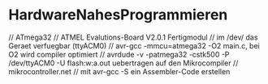 # HardwareNahesProgrammieren

// ATmega32
// ATMEL Evalutions-Board V2.0.1 Fertigmodul
// im /dev/ das Geraet verfuegbar (ttyACM0)
// avr-gcc -mmcu=atmega32 -O2 main.c, bei O2 wird compiler optimiert
// avrdude -v -patmega32  -cstk500 -P /dev/ttyACM0 -U flash:w:a.out uebertragen auf den Mikrocompiler
// mikrocontroller.net
// mit avr-gcc -S ein Assembler-Code erstellen
